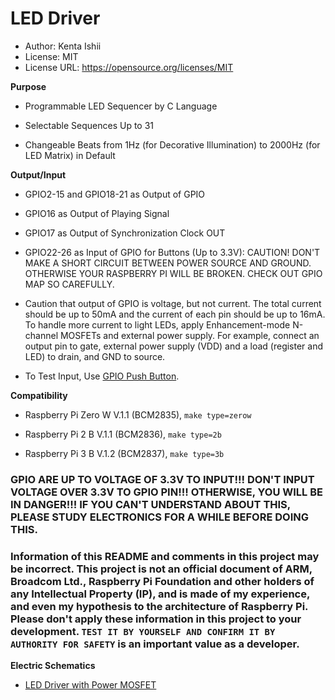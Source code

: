 # LED Driver

* Author: Kenta Ishii
* License: MIT
* License URL: https://opensource.org/licenses/MIT

**Purpose**

* Programmable LED Sequencer by C Language

* Selectable Sequences Up to 31

* Changeable Beats from 1Hz (for Decorative Illumination) to 2000Hz (for LED Matrix) in Default

**Output/Input**

* GPIO2-15 and GPIO18-21 as Output of GPIO

* GPIO16 as Output of Playing Signal

* GPIO17 as Output of Synchronization Clock OUT

* GPIO22-26 as Input of GPIO for Buttons (Up to 3.3V): CAUTION! DON'T MAKE A SHORT CIRCUIT BETWEEN POWER SOURCE AND GROUND. OTHERWISE YOUR RASPBERRY PI WILL BE BROKEN. CHECK OUT GPIO MAP SO CAREFULLY.

* Caution that output of GPIO is voltage, but not current. The total current should be up to 50mA and the current of each pin should be up to 16mA. To handle more current to light LEDs, apply Enhancement-mode N-channel MOSFETs and external power supply. For example, connect an output pin to gate, external power supply (VDD) and a load (register and LED) to drain, and GND to source.

* To Test Input, Use [GPIO Push Button](https://github.com/JimmyKenMerchant/Python_Codes).

**Compatibility**

* Raspberry Pi Zero W V.1.1 (BCM2835), `make type=zerow`

* Raspberry Pi 2 B V.1.1 (BCM2836), `make type=2b`

* Raspberry Pi 3 B V.1.2 (BCM2837), `make type=3b`

### GPIO ARE UP TO VOLTAGE OF 3.3V TO INPUT!!! DON'T INPUT VOLTAGE OVER 3.3V TO GPIO PIN!!! OTHERWISE, YOU WILL BE IN DANGER!!! IF YOU CAN'T UNDERSTAND ABOUT THIS, PLEASE STUDY ELECTRONICS FOR A WHILE BEFORE DOING THIS.

### Information of this README and comments in this project may be incorrect. This project is not an official document of ARM, Broadcom Ltd., Raspberry Pi Foundation and other holders of any Intellectual Property (IP), and is made of my experience, and even my hypothesis to the architecture of Raspberry Pi. Please don't apply these information in this project to your development. `TEST IT BY YOURSELF AND CONFIRM IT BY AUTHORITY FOR SAFETY` is an important value as a developer.

**Electric Schematics**

* [LED Driver with Power MOSFET](../schematics/led_driver_mosfet.pdf)
